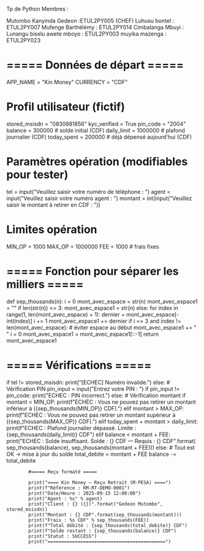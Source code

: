 Tp de Python Membres :

Mutombo Kanyinda Gedeon :ETUL2PY005 (CHEF)
Luhusu bontel : ETUL2PY007
Mufenge Barthélémy : ETUL2PY014
Cimbalanga Mbuyi : 
Lunangu biselu
awete mboyo : ETUL2PY003
muyika mazenga : ETUL2PY023






# ===== Données de départ =====
APP_NAME = "Kin Money"
CURRENCY = "CDF"

# Profil utilisateur (fictif)
stored_msisdn = "0830881856"
kyc_verified  = True
pin_code      = "2004"
balance       = 300000     # solde initial (CDF)
daily_limit   = 1000000    # plafond journalier (CDF)
today_spent   = 200000     # déjà dépensé aujourd'hui (CDF)

# Paramètres opération (modifiables pour tester)
tel     = input("Veuillez saisir votre numéro de téléphone : ")
agent   = input("Veuillez saisir votre numéro agent : ")
montant = int(input("Veuillez saisir le montant à retirer en CDF : "))

# Limites opération
MIN_OP = 1000
MAX_OP = 1000000
FEE = 1000  # frais fixes

# ===== Fonction pour séparer les milliers =====
def sep_thousands(n):
    i = 0
    mont_avec_espace = str(n)
    mont_avec_espace1 = ""
    if len(str(n)) <= 3:
        mont_avec_espace1 = str(n)
    else:
        for index in range(1, len(mont_avec_espace) + 1):
            dernier = mont_avec_espace[-int(index)]
            i += 1
            mont_avec_espace1 += dernier
            if i == 3 and index != len(mont_avec_espace):  # éviter espace au début
                mont_avec_espace1 += " "
                i = 0
    mont_avec_espace1 = mont_avec_espace1[::-1]
    return mont_avec_espace1

# ===== Vérifications =====
if tel != stored_msisdn:
    print("[ECHEC] Numéro invalide.")
else:
    # Vérification PIN
    pin_input = input("Entrez votre PIN : ")
    if pin_input != pin_code:
        print("ECHEC : PIN incorrect.")
    else:
        # Vérification montant
        if montant < MIN_OP:
            print(f"ECHEC : Vous ne pouvez pas retirer un montant inférieur à ({sep_thousands(MIN_OP)} CDF).")
        elif montant > MAX_OP:
            print(f"ECHEC : Vous ne pouvez pas retirer un montant supérieur à ({sep_thousands(MAX_OP)} CDF).")
        elif today_spent + montant > daily_limit:
            print(f"ECHEC : Plafond journalier dépassé. Limite : {sep_thousands(daily_limit)} CDF")
        elif balance < montant + FEE:
            print("ECHEC : Solde insuffisant. Solde : {} CDF — Requis : {} CDF".format(
                sep_thousands(balance), sep_thousands(montant + FEE)))
        else:
            # Tout est OK → mise à jour du solde
            total_debite = montant + FEE
            balance -= total_debite

            #===== Reçu formaté =====
            
            print("==== Kin Money — Reçu Retrait (M-PESA) ====")
            print(f"Référence : KM-RT-DEMO-0001")
            print("Date/Heure : 2025-09-15 12:00:00")
            print("Agent : %s" % agent)
            print("Client : {} ({})".format("Gedeon Mutombo", stored_msisdn))
            print("Montant : {} CDF".format(sep_thousands(montant)))
            print("Frais : %s CDF" % sep_thousands(FEE))
            print(f"Total débité : {sep_thousands(total_debite)} CDF")
            print(f"Solde restant : {sep_thousands(balance)} CDF")
            print("Statut : SUCCESS")
            print("===========================================")
            
